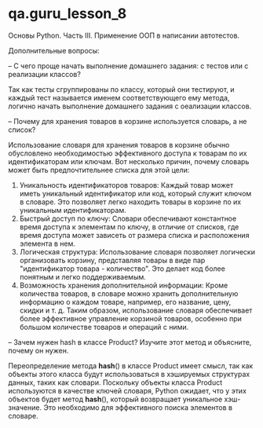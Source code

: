 # qa.guru_lesson_8

Основы Python. Часть III. Применение ООП в написании автотестов.

Дополнительные вопросы:

– С чего проще начать выполнение домашнего задания: с тестов или с реализации классов?

 Так как тесты сгруппированы по классу, который они тестируют, и каждый тест называется именем соответствующего ему метода,
 логично начать выполнение домашнего задания с оеализации классов.

– Почему для хранения товаров в корзине используется словарь, а не список?

Использование словаря для хранения товаров в корзине обычно обусловлено необходимостью эффективного доступа к товарам по их идентификаторам или ключам.
Вот несколько причин, почему словарь может быть предпочтительнее списка для этой цели:
1. Уникальность идентификаторов товаров: Каждый товар может иметь уникальный идентификатор или код, который служит ключом в словаре. Это позволяет легко находить товары в корзине по их уникальным идентификаторам.
2. Быстрый доступ по ключу: Словари обеспечивают константное время доступа к элементам по ключу, в отличие от списков, где время доступа может зависеть от размера списка и расположения элемента в нем.
3. Логическая структура: Использование словаря позволяет логически организовать корзину, представляя товары в виде пар "идентификатор товара - количество". Это делает код более понятным и легко поддерживаемым.
4. Возможность хранения дополнительной информации: Кроме количества товаров, в словаре можно хранить дополнительную информацию о каждом товаре, например, его название, цену, скидки и т. д.
Таким образом, использование словаря обеспечивает более эффективное управление корзиной товаров, особенно при большом количестве товаров и операций с ними.

– Зачем нужен hash в классе Product? Изучите этот метод и объясните, почему он нужен.

Переопределение метода __hash__() в классе Product имеет смысл, так как объекты этого класса будут использоваться в хэшируемых структурах данных, таких как словари.
Поскольку объекты класса Product используются в качестве ключей словаря, Python ожидает, что у этих объектов будет метод __hash__(), который возвращает уникальное хэш-значение. Это необходимо для эффективного поиска элементов в словаре.

